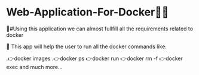 # Web-Application-For-Docker🐳🐳

🐳#Using this application we can almost fullfill all the requirements related to docker

📌 This app will help the user to run all the docker commands like:

.👉docker images
.👉docker ps
👉docker run
👉docker rm -f
👉docker exec and much more...
